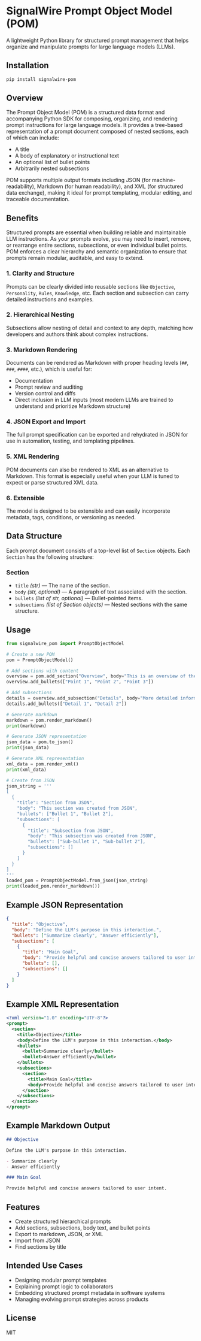 # SignalWire Prompt Object Model (POM)

A lightweight Python library for structured prompt management that helps organize and manipulate prompts for large language models (LLMs).

## Installation

```bash
pip install signalwire-pom
```

## Overview

The Prompt Object Model (POM) is a structured data format and accompanying Python SDK for composing, organizing, and rendering prompt instructions for large language models. It provides a tree-based representation of a prompt document composed of nested sections, each of which can include:

* A title
* A body of explanatory or instructional text
* An optional list of bullet points
* Arbitrarily nested subsections

POM supports multiple output formats including JSON (for machine-readability), Markdown (for human readability), and XML (for structured data exchange), making it ideal for prompt templating, modular editing, and traceable documentation.

## Benefits

Structured prompts are essential when building reliable and maintainable LLM instructions. As your prompts evolve, you may need to insert, remove, or rearrange entire sections, subsections, or even individual bullet points. POM enforces a clear hierarchy and semantic organization to ensure that prompts remain modular, auditable, and easy to extend.

### 1. Clarity and Structure

Prompts can be clearly divided into reusable sections like `Objective`, `Personality`, `Rules`, `Knowledge`, etc. Each section and subsection can carry detailed instructions and examples.

### 2. Hierarchical Nesting

Subsections allow nesting of detail and context to any depth, matching how developers and authors think about complex instructions.

### 3. Markdown Rendering

Documents can be rendered as Markdown with proper heading levels (`##`, `###`, `####`, etc.), which is useful for:
* Documentation
* Prompt review and auditing
* Version control and diffs
* Direct inclusion in LLM inputs (most modern LLMs are trained to understand and prioritize Markdown structure)

### 4. JSON Export and Import

The full prompt specification can be exported and rehydrated in JSON for use in automation, testing, and templating pipelines.

### 5. XML Rendering

POM documents can also be rendered to XML as an alternative to Markdown. This format is especially useful when your LLM is tuned to expect or parse structured XML data.

### 6. Extensible

The model is designed to be extensible and can easily incorporate metadata, tags, conditions, or versioning as needed.

## Data Structure

Each prompt document consists of a top-level list of `Section` objects. Each `Section` has the following structure:

### Section

* `title` *(str)* — The name of the section.
* `body` *(str, optional)* — A paragraph of text associated with the section.
* `bullets` *(list of str, optional)* — Bullet-pointed items.
* `subsections` *(list of Section objects)* — Nested sections with the same structure.

## Usage

```python
from signalwire_pom import PromptObjectModel

# Create a new POM
pom = PromptObjectModel()

# Add sections with content
overview = pom.add_section("Overview", body="This is an overview of the project.")
overview.add_bullets(["Point 1", "Point 2", "Point 3"])

# Add subsections
details = overview.add_subsection("Details", body="More detailed information.")
details.add_bullets(["Detail 1", "Detail 2"])

# Generate markdown
markdown = pom.render_markdown()
print(markdown)

# Generate JSON representation
json_data = pom.to_json()
print(json_data)

# Generate XML representation
xml_data = pom.render_xml()
print(xml_data)

# Create from JSON
json_string = '''
[
  {
    "title": "Section from JSON",
    "body": "This section was created from JSON",
    "bullets": ["Bullet 1", "Bullet 2"],
    "subsections": [
      {
        "title": "Subsection from JSON",
        "body": "This subsection was created from JSON",
        "bullets": ["Sub-bullet 1", "Sub-bullet 2"],
        "subsections": []
      }
    ]
  }
]
'''
loaded_pom = PromptObjectModel.from_json(json_string)
print(loaded_pom.render_markdown())
```

## Example JSON Representation

```json
{
  "title": "Objective",
  "body": "Define the LLM's purpose in this interaction.",
  "bullets": ["Summarize clearly", "Answer efficiently"],
  "subsections": [
    {
      "title": "Main Goal",
      "body": "Provide helpful and concise answers tailored to user intent.",
      "bullets": [],
      "subsections": []
    }
  ]
}
```

## Example XML Representation

```xml
<?xml version="1.0" encoding="UTF-8"?>
<prompt>
  <section>
    <title>Objective</title>
    <body>Define the LLM's purpose in this interaction.</body>
    <bullets>
      <bullet>Summarize clearly</bullet>
      <bullet>Answer efficiently</bullet>
    </bullets>
    <subsections>
      <section>
        <title>Main Goal</title>
        <body>Provide helpful and concise answers tailored to user intent.</body>
      </section>
    </subsections>
  </section>
</prompt>
```

## Example Markdown Output

```markdown
## Objective

Define the LLM's purpose in this interaction.

- Summarize clearly
- Answer efficiently

### Main Goal

Provide helpful and concise answers tailored to user intent.
```

## Features

- Create structured hierarchical prompts
- Add sections, subsections, body text, and bullet points
- Export to markdown, JSON, or XML
- Import from JSON
- Find sections by title

## Intended Use Cases

- Designing modular prompt templates
- Explaining prompt logic to collaborators
- Embedding structured prompt metadata in software systems
- Managing evolving prompt strategies across products

## License

MIT